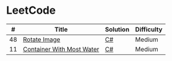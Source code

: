 
LeetCode
========

| # | Title | Solution | Difficulty |
|---| ----- | -------- | ---------- |
|48|[Rotate Image](https://leetcode.com/problems/rotate-image/) | [C#](RotateImage.cs)|Medium|
|11|[Container With Most Water](https://leetcode.com/problems/container-with-most-water/) | [C#](ContainerWithMostWater.cs)|Medium|

